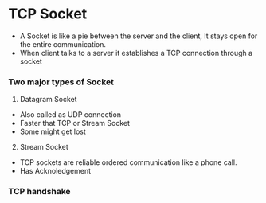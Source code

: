 # TCP Socket

- A Socket is like a pie between the server and the client, It stays open for the entire communication.
- When client talks to a server it establishes a TCP connection through a socket

### Two major types of Socket

1. Datagram Socket
- Also called as UDP connection
- Faster that TCP or Stream Socket
- Some might get lost

2. Stream Socket

- TCP sockets are reliable ordered communication like a phone call.
- Has Acknoledgement


### TCP handshake
